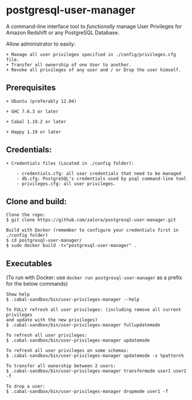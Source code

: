 postgresql-user-manager
=======================

A command-line interface tool to *functionally* manage User Privileges for Amazon Redshift or any PostgreSQL Database.

Allow administrator to easily:

    + Manage all user privileges specified in ./config/privileges.cfg file.
    + Transfer all ownership of one User to another.
    + Revoke all privileges of any user and / or Drop the user himself.

## Prerequisites

    + Ubuntu (preferably 12.04)

    + GHC 7.6.3 or later

    + Cabal 1.19.2 or later

    + Happy 1.19 or later

## Credentials:

    + Credentials files (Located in ./config folder):

        - credentials.cfg: all user credentials that need to be managed
        - db.cfg: PostgreSQL's credentials used by psql command-line tool
        - privileges.cfg: all user privileges.

## Clone and build:

    Clone the repo:
    $ git clone https://github.com/zalora/postgresql-user-manager.git

    Build with Docker (remember to configure your credentials first in ./config folder)
    $ cd postgresql-user-manager/
    $ sudo docker build -t="postgresql-user-manager" .

## Executables

(To run with Docker: use `docker run postgresql-user-manager` as a prefix for the below commands)

    Show help
    $ .cabal-sandbox/bin/user-privileges-manager --help

    To FULLY refresh all user privileges: (including remove all current privileges 
    and update with the new privileges)
    $ .cabal-sandbox/bin/user-privileges-manager fullupdatemode

    To refresh all user privileges:
    $ .cabal-sandbox/bin/user-privileges-manager updatemode

    To refresh all user privileges on some schemas:
    $ .cabal-sandbox/bin/user-privileges-manager updatemode -s %pattern%

    To transfer all ownership between 2 users:
    $ .cabal-sandbox/bin/user-privileges-manager transfermode user1 user2 -f

    To drop a user:
    $ .cabal-sandbox/bin/user-privileges-manager dropmode user1 -f

